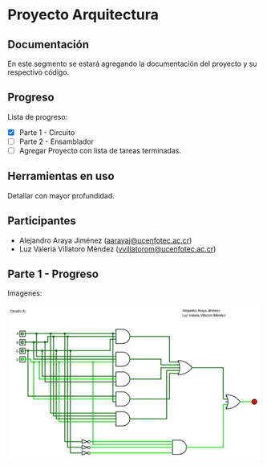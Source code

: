 # Proyecto Arquitectura

## Documentación

En este segmento se estará agregando la documentación del proyecto y su respectivo código.

## Progreso

Lista de progreso:

- [x] Parte 1 - Circuito
- [ ] Parte 2 - Ensamblador
- [ ] Agregar Proyecto con lista de tareas terminadas.

## Herramientas en uso

Detallar con mayor profundidad.

## Participantes

- Alejandro Araya Jiménez (aarayaj@ucenfotec.ac.cr)
- Luz Valeria Villatoro Méndez (vvillatorom@ucenfotec.ac.cr)

## Parte 1 - Progreso

Imagenes:

![Circuito A](https://github.com/Araya2001/ucenfotec-arqui-proyecto/blob/main/parte-1/circuito-a-avance-proyecto-arquitectura.png)





